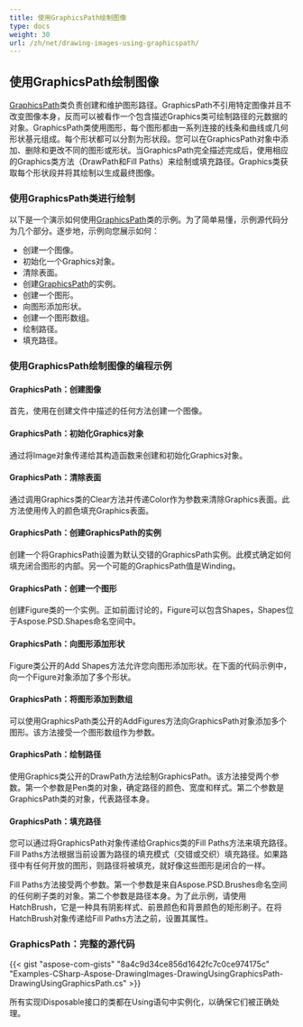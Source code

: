 ```yaml
---
title: 使用GraphicsPath绘制图像
type: docs
weight: 30
url: /zh/net/drawing-images-using-graphicspath/
---
```


## **使用GraphicsPath绘制图像**
[GraphicsPath](https://reference.aspose.com/psd/net/aspose.psd/graphicspath)类负责创建和维护图形路径。GraphicsPath不引用特定图像并且不改变图像本身，反而可以被看作一个包含描述Graphics类可绘制路径的元数据的对象。GraphicsPath类使用图形，每个图形都由一系列连接的线条和曲线或几何形状基元组成。每个形状都可以分割为形状段。您可以在GraphicsPath对象中添加、删除和更改不同的图形或形状。当GraphicsPath完全描述完成后，使用相应的Graphics类方法（DrawPath和Fill Paths）来绘制或填充路径。Graphics类获取每个形状段并将其绘制以生成最终图像。

### **使用GraphicsPath类进行绘制**
以下是一个演示如何使用[GraphicsPath](https://reference.aspose.com/psd/net/aspose.psd/graphicspath)类的示例。为了简单易懂，示例源代码分为几个部分。逐步地，示例向您展示如何：

- 创建一个图像。
- 初始化一个Graphics对象。
- 清除表面。
- 创建[GraphicsPath](https://reference.aspose.com/psd/net/aspose.psd/graphicspath)的实例。
- 创建一个图形。
- 向图形添加形状。
- 创建一个图形数组。
- 绘制路径。
- 填充路径。


### **使用GraphicsPath绘制图像的编程示例**
#### **GraphicsPath：创建图像**
首先，使用在创建文件中描述的任何方法创建一个图像。
#### **GraphicsPath：初始化Graphics对象**
通过将Image对象传递给其构造函数来创建和初始化Graphics对象。
#### **GraphicsPath：清除表面**
通过调用Graphics类的Clear方法并传递Color作为参数来清除Graphics表面。此方法使用传入的颜色填充Graphics表面。
#### **GraphicsPath：创建GraphicsPath的实例**
创建一个将GraphicsPath设置为默认交错的GraphicsPath实例。此模式确定如何填充闭合图形的内部。另一个可能的GraphicsPath值是Winding。
#### **GraphicsPath：创建一个图形**
创建Figure类的一个实例。正如前面讨论的，Figure可以包含Shapes，Shapes位于Aspose.PSD.Shapes命名空间中。
#### **GraphicsPath：向图形添加形状**
Figure类公开的Add Shapes方法允许您向图形添加形状。在下面的代码示例中，向一个Figure对象添加了多个形状。
#### **GraphicsPath：将图形添加到数组**
可以使用GraphicsPath类公开的AddFigures方法向GraphicsPath对象添加多个图形。该方法接受一个图形数组作为参数。
#### **GraphicsPath：绘制路径**
使用Graphics类公开的DrawPath方法绘制GraphicsPath。该方法接受两个参数。第一个参数是Pen类的对象，确定路径的颜色、宽度和样式。第二个参数是GraphicsPath类的对象，代表路径本身。
#### **GraphicsPath：填充路径**


您可以通过将GraphicsPath对象传递给Graphics类的Fill Paths方法来填充路径。Fill Paths方法根据当前设置为路径的填充模式（交错或交织）填充路径。如果路径中有任何开放的图形，则路径将被填充，就好像这些图形是闭合的一样。

Fill Paths方法接受两个参数。第一个参数是来自Aspose.PSD.Brushes命名空间的任何刷子类的对象。第二个参数是路径本身。为了此示例，请使用HatchBrush，它是一种具有阴影样式、前景颜色和背景颜色的矩形刷子。在将HatchBrush对象传递给Fill Paths方法之前，设置其属性。
### **GraphicsPath：完整的源代码**
{{< gist "aspose-com-gists" "8a4c9d34ce856d1642fc7c0ce974175c" "Examples-CSharp-Aspose-DrawingImages-DrawingUsingGraphicsPath-DrawingUsingGraphicsPath.cs" >}}



所有实现IDisposable接口的类都在Using语句中实例化，以确保它们被正确处理。

